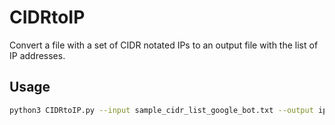 # CIDRtoIP

Convert a file with a set of CIDR notated IPs to an output file with the list of IP addresses.

## Usage

```bash
python3 CIDRtoIP.py --input sample_cidr_list_google_bot.txt --output ip_list_google_bot.txt
```
